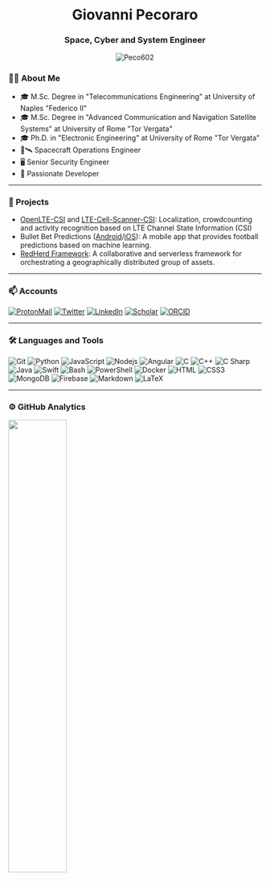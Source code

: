 <h1 align="center">Giovanni Pecoraro</h1>

<h3 align="center">Space, Cyber and System Engineer</h3>
<p align="center"> <img src="https://komarev.com/ghpvc/?username=Peco602" alt="Peco602" /> </p>

### 👨‍💻 About Me

<!-- https://emojipedia.org/ -->

- 🎓 M.Sc. Degree in "Telecommunications Engineering" at University of Naples "Federico II"
- 🎓 M.Sc. Degree in "Advanced Communication and Navigation Satellite Systems" at University of Rome "Tor Vergata"
- 🎓 Ph.D. in "Electronic Engineering" at University of Rome "Tor Vergata"
- 📡🛰️ Spacecraft Operations Engineer
- 🖥️ Senior Security Engineer
- 🔨 Passionate Developer

---

### 🚧 Projects

- [OpenLTE-CSI](https://github.com/Peco602/OpenLTE-CSI) and [LTE-Cell-Scanner-CSI](https://github.com/Peco602/LTE-Cell-Scanner-CSI): Localization, crowdcounting and activity recognition based on LTE Channel State Information (CSI)
- Bullet Bet Predictions ([Android](https://play.google.com/store/apps/details?id=com.pecoraro.bullet&hl=en_US&gl=US)/[iOS](https://apps.apple.com/us/app/bullet-bet-predictions/id1355367427)): A mobile app that provides football predictions based on machine learning.
- [RedHerd Framework](https://github.com/redherd-project/redherd-framework): A collaborative and serverless framework for orchestrating a geographically distributed group of assets.

---

### 📫 Accounts

<!-- https://medium.com/@therafamartins/make-your-customized-badges-in-a-few-minutes-18e75475e271 -->

[![ProtonMail](https://img.shields.io/badge/ProtonMail-8B89CC?style=for-the-badge&logo=protonmail&logoColor=ffffff)](mailto:giovanni1.pecoraro@protonmail.com)
[![Twitter](https://img.shields.io/badge/Twitter-1DA1F2?style=for-the-badge&logo=twitter&logoColor=ffffff)](https://twitter.com/Peco602)
[![LinkedIn](https://img.shields.io/badge/LinkedIn-0A66C2?style=for-the-badge&logo=linkedin&logoColor=ffffff)](https://it.linkedin.com/in/giovanni-pecoraro-078500155)
[![Scholar](https://img.shields.io/badge/Scholar-4285F4?style=for-the-badge&logo=googlescholar&logoColor=ffffff)](https://scholar.google.com/citations?user=JSM2EcoAAAAJ)
[![ORCID](https://img.shields.io/badge/ORCID-A6CE39?style=for-the-badge&logo=orcid&logoColor=ffffff)](https://orcid.org/0000-0003-2888-113X)

---

### 🛠 Languages and Tools

![Git](https://img.shields.io/badge/Git-F05032?&style=for-the-badge&logoColor=white&logo=git)
![Python](https://img.shields.io/badge/Python-3776AB?&style=for-the-badge&logoColor=white&logo=python)
![JavaScript](https://img.shields.io/badge/JavaScript-%23F7DF1C?style=for-the-badge&logo=javascript&logoColor=000000&labelColor=%23F7DF1C&color=%23FFCE5A)
![Nodejs](https://img.shields.io/badge/Nodejs-339933?style=for-the-badge&logo=Node.js&logoColor=ffffff)
![Angular](https://img.shields.io/badge/Angular-DD0031?&style=for-the-badge&logoColor=white&logo=angular)
![C](https://img.shields.io/badge/C-A8B9CC?&style=for-the-badge&logoColor=white&logo=c)
![C++](https://img.shields.io/badge/C++-00599C?&style=for-the-badge&logoColor=white&logo=cplusplus)
![C Sharp](https://img.shields.io/badge/C%20Sharp-239120?&style=for-the-badge&logoColor=white&logo=csharp)
![Java](https://img.shields.io/badge/Java-007396?&style=for-the-badge&logoColor=white&logo=java)
![Swift](https://img.shields.io/badge/Swift-FA7343?&style=for-the-badge&logoColor=white&logo=swift)
![Bash](https://img.shields.io/badge/Bash-4EAA25?&style=for-the-badge&logoColor=white&logo=gnubash)
![PowerShell](https://img.shields.io/badge/PowerShell-5391FE?&style=for-the-badge&logoColor=white&logo=powershell)
![Docker](https://img.shields.io/badge/Docker-2496ED?&style=for-the-badge&logoColor=white&logo=docker)
![HTML](https://img.shields.io/badge/HTML-E34F26?&style=for-the-badge&logoColor=white&logo=html5)
![CSS3](https://img.shields.io/badge/CSS3-1572B6?style=for-the-badge&logo=css3&logoColor=white)
![MongoDB](https://img.shields.io/badge/MongoDB-47A248?&style=for-the-badge&logoColor=white&logo=mongodb)
![Firebase](https://img.shields.io/badge/Firebase-FFCA28?&style=for-the-badge&logoColor=white&logo=firebase)
![Markdown](https://img.shields.io/badge/Markdown-000000?&style=for-the-badge&logo=markdown)
![LaTeX](https://img.shields.io/badge/-LaTeX-green?style=for-the-badge&logo=latex)

---

### ⚙️ GitHub Analytics

<!-- <p align="center"> -->
<img width="48%" src="https://github-readme-stats.vercel.app/api?username=Peco602&show_icons=true&theme=dark" />
<!-- <img width="48%" src="https://github-readme-stats.vercel.app/api/top-langs/?username=Peco602&theme=dark&&layout=compact&exclude_repo=OpenLTE-CSI,LTE-Cell-Scanner-CSI" /> -->
<!-- </p> -->

